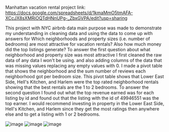  Manhattan vacation rental project link: https://docs.google.com/spreadsheets/d/1kmaMmO5tmAFA-XCcJX8sXMRiOQTdHNnUPg-_ZbxGVPA/edit?usp=sharing

This project with NYC airbnb data main purpose was made to demonstrate my understanding in cleaning data and using the data to come up with answers for Which neighborhoods and property sizes (i.e. number of bedrooms) are most attractive for vacation rentals?
 Also how much money did the top listings generate? To answer the first question about what neighborhood and property size was most attractive I first cleaned the raw data of any data I won't be using.
 and also adding columns of the data that was missing values replacing any empty values with 0. I made a pivot table that shows the neighborhood and the sum number of reviews each neighborhood got per bedroom size.
This pivot table shows that Lower East Side, Hell's Kitchen, and Harlem were the top rated neighborhood rentals showing that the best rentals are the 1 to 2 bedrooms.
To answer the second question I found out what the top revenue earned was for each listing by id and found out that the listing with the id of 49946551 was the top earner.
I would recommend investing in property in the Lower East Side, Hell's Kitchen, and Harlem since they get the most ratings then anywhere else and to get a listing with 1 or 2 bedrooms.



![image](https://github.com/user-attachments/assets/0e30340c-0b2b-4dd7-be86-c89de8635c8f)
![image](https://github.com/user-attachments/assets/3ed6c68c-9934-4b20-a62b-f8e4e44ffaa8)
![image](https://github.com/user-attachments/assets/e44d5141-2adc-4b3b-b306-bb6e3ce6414f)
